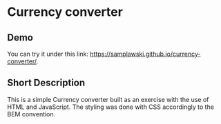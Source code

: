 # Currency converter
## Demo
You can try it under this link: https://samplawski.github.io/currency-converter/.
## Short Description
This is a simple Currency converter built as an exercise with the use of HTML and JavaScript. The styling was done with CSS accordingly to the BEM convention.
